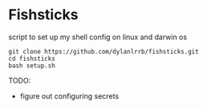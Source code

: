 # Fishsticks

script to set up my shell config on linux and darwin os 

```console
git clone https://github.com/dylanlrrb/fishsticks.git
cd fishsticks
bash setup.sh
```

TODO:

- figure out configuring secrets
